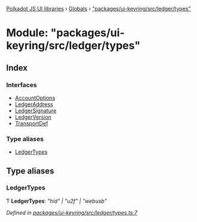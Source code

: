 [Polkadot JS UI libraries](../README.md) › [Globals](../globals.md) › ["packages/ui-keyring/src/ledger/types"](_packages_ui_keyring_src_ledger_types_.md)

# Module: "packages/ui-keyring/src/ledger/types"

## Index

### Interfaces

* [AccountOptions](../interfaces/_packages_ui_keyring_src_ledger_types_.accountoptions.md)
* [LedgerAddress](../interfaces/_packages_ui_keyring_src_ledger_types_.ledgeraddress.md)
* [LedgerSignature](../interfaces/_packages_ui_keyring_src_ledger_types_.ledgersignature.md)
* [LedgerVersion](../interfaces/_packages_ui_keyring_src_ledger_types_.ledgerversion.md)
* [TransportDef](../interfaces/_packages_ui_keyring_src_ledger_types_.transportdef.md)

### Type aliases

* [LedgerTypes](_packages_ui_keyring_src_ledger_types_.md#ledgertypes)

## Type aliases

###  LedgerTypes

Ƭ **LedgerTypes**: *"hid" | "u2f" | "webusb"*

*Defined in [packages/ui-keyring/src/ledger/types.ts:7](https://github.com/polkadot-js/ui/blob/db6948d6/packages/ui-keyring/src/ledger/types.ts#L7)*

